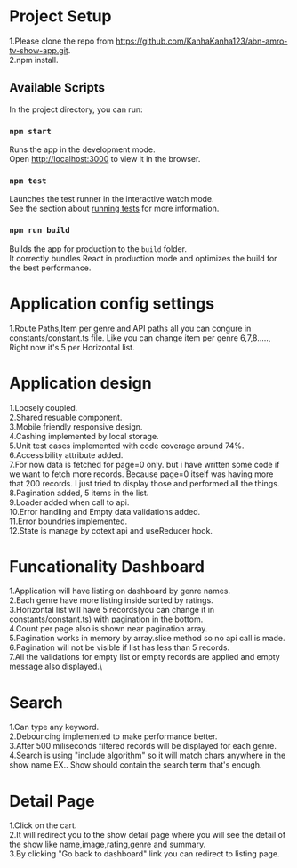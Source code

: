 
# Project Setup
 1.Please clone the repo from https://github.com/KanhaKanha123/abn-amro-tv-show-app.git. \
 2.npm install.

## Available Scripts

In the project directory, you can run:

### `npm start`

Runs the app in the development mode.\
Open [http://localhost:3000](http://localhost:3000) to view it in the browser.

### `npm test`

Launches the test runner in the interactive watch mode.\
See the section about [running tests](https://facebook.github.io/create-react-app/docs/running-tests) for more information.

### `npm run build`

Builds the app for production to the `build` folder.\
It correctly bundles React in production mode and optimizes the build for the best performance.

# Application config settings
1.Route Paths,Item per genre and API paths all you can congure in constants/constant.ts file. Like you can change item per genre 6,7,8....., Right now it's 5 per Horizontal list.

# Application design
1.Loosely coupled.\
2.Shared resuable component.\
3.Mobile friendly responsive design.\
4.Cashing implemented by local storage.\
5.Unit test cases implemented with code coverage around 74%.\
6.Accessibility attribute added.\
7.For now data is fetched for page=0 only. but i have written some code if we want to fetch more records. Because page=0 itself was having more that 200 records. I just tried to display those and performed all the things.\
8.Pagination added, 5 items in the list.\
9.Loader added when call to api.\
10.Error handling and Empty data validations added.\
11.Error boundries implemented.\
12.State is manage by cotext api and useReducer hook.

# Funcationality Dashboard
 1.Application will have listing on dashboard by genre names.\
 2.Each genre have more listing inside sorted by ratings.\
 3.Horizontal list will have 5 records(you can change it in constants/constant.ts) with pagination in the bottom.\
 4.Count per page also is shown near pagination array.\
 5.Pagination works in memory by array.slice method so no api call is made.\
 6.Pagination will not be visible if list has less than 5 records.\
 7.All the validations for empty list or empty records are applied and empty message also displayed.\
 
# Search
1.Can type any keyword.\
2.Debouncing implemented to make performance better.\
3.After 500 miliseconds filtered records will be displayed for each genre.\
4.Search is using "include algorithm" so it will match chars anywhere in the show name EX.. Show should contain the search term that's enough.

# Detail Page
1.Click on the cart.\
2.It will redirect you to the show detail page where you will see the detail of the show like name,image,rating,genre and summary.\
3.By clicking "Go back to dashboard" link you can redirect to listing page.

